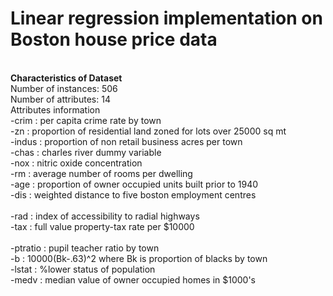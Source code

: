 # Linear regression implementation on Boston house price data
  <br/>**Characteristics of Dataset**
  <br/>Number of instances: 506
   <br/>Number of attributes: 14
     <br/>Attributes information
     <br/>-crim : per capita crime rate by town
     <br/>-zn	: proportion of residential land zoned for lots over 25000 sq mt
     <br/>-indus : proportion of non retail business acres per town	
     <br/>-chas : charles river dummy variable
     <br/>-nox : nitric oxide concentration	
     <br/>-rm	: average number of rooms per dwelling
     <br/>-age : proportion of owner occupied units built prior to 1940	
     <br/>-dis : weighted distance to five boston employment centres	
     <br/>-rad : index of accessibility to radial highways
     <br/>-tax : full value property-tax rate per $10000		
     <br/>-ptratio : pupil teacher ratio by town
     <br/>-b : 10000(Bk-.63)^2 where Bk is proportion of blacks by town
     <br/>-lstat : %lower status of population
     <br/>-medv : median value of owner occupied homes in $1000's
